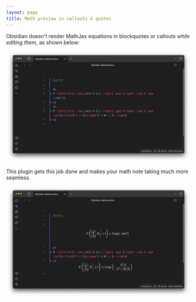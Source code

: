 ```yaml
---
layout: page
title: Math preview in callouts & quotes
---
```


Obsidian doesn't render MathJax equations in blockquotes or callouts _while editing them_, as shown below:

![Original](fig/math_preview_0.png)

This plugin gets this job done and makes your math note taking much more seamless.

![Job done](fig/math_preview_1.png)
